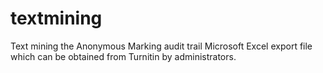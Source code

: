 # textmining
Text mining the Anonymous Marking audit trail Microsoft Excel export file which can be obtained from Turnitin by administrators.
